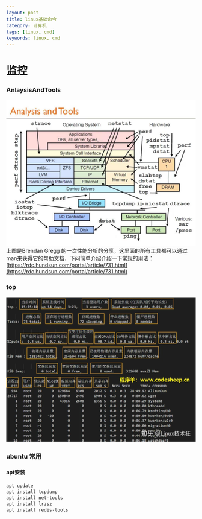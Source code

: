 ```yaml
---
layout: post
title: linux基础命令
category: 计算机
tags: [linux, cmd]
keywords: linux, cmd
---
```


# 监控
### AnlaysisAndTools
![AnlaysisAndTools](/assets/img/linux/AnlaysisAndTools.jpeg)
上图是Brendan Gregg 的一次性能分析的分享，这里面的所有工具都可以通过man来获得它的帮助文档，下问简单介绍介绍一下常规的用法：
[https://rdc.hundsun.com/portal/article/731.html](https://rdc.hundsun.com/portal/article/731.html)

### top
![top-cmd](/assets/img/linux/top-cmd.jpeg)


### ubuntu 常用
#### apt安装

```
apt update  
apt install tcpdump
apt install net-tools
apt install lrzsz
apt install redis-tools
```
